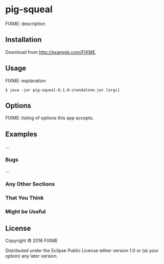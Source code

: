 # pig-squeal

FIXME: description

## Installation

Download from http://example.com/FIXME.

## Usage

FIXME: explanation

    $ java -jar pig-squeal-0.1.0-standalone.jar [args]

## Options

FIXME: listing of options this app accepts.

## Examples

...

### Bugs

...

### Any Other Sections
### That You Think
### Might be Useful

## License

Copyright © 2016 FIXME

Distributed under the Eclipse Public License either version 1.0 or (at
your option) any later version.
